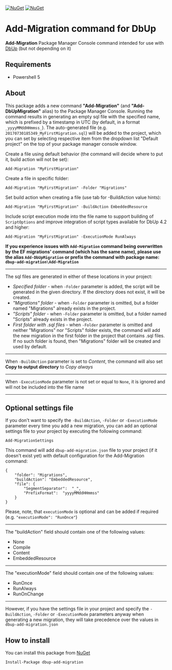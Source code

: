 [![NuGet](https://img.shields.io/nuget/dt/dbup-add-migration.svg)](https://www.nuget.org/packages/dbup-add-migration/)
[![NuGet](https://img.shields.io/nuget/v/dbup-add-migration.svg)](https://www.nuget.org/packages/dbup-add-migration/)

# Add-Migration command for DbUp
**Add-Migration** Package Manager Console command intended for use with [DbUp](http://dbup.github.io/) (but not depending on it)

## Requirements

- Powershell 5

## About
This package adds a new command **"Add-Migration"** (and **"Add-DbUpMigration"** alias) to the Package Manager Console. Running the command results in generating an empty sql file with the specified name, which is prefixed by a timestamp in UTC (by default, in a format `_yyyyMMddHHmmss_`). The auto-generated file (e.g. `20170730185349_MyFirstMigration.sql`) will be added to the project, which you can set by selecting respective item from the dropdown list "Default project" on the top of your package manager console window.

Create a file using default behavior (the command will decide where to put it, build action will not be set):

    Add-Migration "MyFirstMigration"

Create a file in specific folder:

    Add-Migration "MyFirstMigration" -Folder "Migrations"    

Set build action when creating a file (use tab for -BuildAction value hints):

    Add-Migration "MyFirstMigration" -BuildAction EmbeddedResource

Include script execution mode into the file name to support building of `ScriptOptions` and improve integration of script types available for DbUp 4.2 and higher:

    Add-Migration "MyFirstMigration" -ExecutionMode RunAlways

**If you experience issues with `Add-Migration` command being overwritten by the EF migrations' command (which has the same name), please use the alias `Add-DbUpMigration` or prefix the command with package name: `dbup-add-migration\Add-Migration`**

---

The sql files are generated in either of these locations in your project:
- _Specified folder_ - when `-Folder` parameter is added, the script will be generated in the given directory. If the directory does not exist, it will be created.
- _"Migrations" folder_ - when `-Folder` parameter is omitted, but a folder named "Migrations" already exists in the project.
- _"Scripts" folder_ - when `-Folder` parameter is omitted, but a folder named "Scripts" already exists in the project.
- _First folder with .sql files_ - when `-Folder` parameter is omitted and neither "Migrations" nor "Scripts" folder exists, the command will add the new migration in the first folder in the project that contains .sql files. If no such folder is found, then "Migrations" folder will be created and used by default.

---

When `-BuildAction` parameter is set to _Content_, the command will also set **Copy to output directory** to _Copy always_

---

When `-ExecutionMode` parameter is not set or equal to `None`, it is ignored and will not be included into the file name

---

## Optional settings file
If you don't want to specify the `-BuildAction`, `-Folder` or `-ExecutionMode` parameter every time you add a new migration, you can add an optional settings file to your project by executing the following command:

    Add-MigrationSettings

This command will add `dbup-add-migration.json` file to your project (if it doesn't exist yet) with default configuration for the Add-Migration command:

```
{
    "folder": "Migrations",
    "buildAction": "EmbeddedResource",
    "file": {
        "SegmentSeparator":  "_",
        "PrefixFormat":  "yyyyMMddHHmmss"
    }
}
```

Please, note, that `executionMode` is optional and can be added if required (e.g. `"executionMode": "RunOnce"`)

---
The "buildAction" field should contain one of the following values:

- None
- Compile
- Content
- EmbeddedResource
---

The "executionMode" field should contain one of the following values:

- RunOnce
- RunAlways
- RunOnChange
---

However, if you have the settings file in your project and specify the `-BuildAction`, `-Folder` or `-ExecutionMode` parameters anyway when generating a new migration, they will take precedence over the values in `dbup-add-migration.json`

## How to install
You can install this package from [NuGet](https://www.nuget.org/packages/dbup-add-migration/)
    
    Install-Package dbup-add-migration
